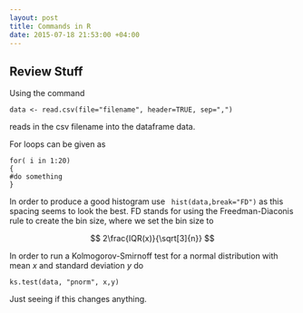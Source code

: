 ```yaml
---
layout: post
title: Commands in R 
date: 2015-07-18 21:53:00 +04:00
---
```


Review Stuff
------------------------------

Using the command 

```
data <- read.csv(file="filename", header=TRUE, sep=",")
```
reads in the csv filename into the dataframe data. 

For loops can be given as 

```
for( i in 1:20)
{
#do something
}
```
In order to produce a good histogram use ``` hist(data,break="FD")``` as this spacing seems to look the best. FD stands for using the Freedman-Diaconis rule to create the bin size, where we set the bin size to

$$
2\frac{IQR(x)}{\sqrt[3]{n}}
$$

In order to run a Kolmogorov-Smirnoff test for a normal distribution with mean $x$ and standard deviation $y$ do

```
ks.test(data, "pnorm", x,y)
```


Just seeing if this changes anything.
